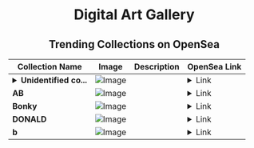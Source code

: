 <div align="center">

# Digital Art Gallery

## Trending Collections on OpenSea

| Collection Name                       | Image                                                                                     | Description                       | OpenSea Link                                                                                          |
|---------------------------------------|-------------------------------------------------------------------------------------------|-----------------------------------|--------------------------------------------------------------------------------------------------------|
| **<details><summary>Unidentified co...</summary>Unidentified contract 4e7b933c-cf97-47d8-a1ec-910f53b3d0e8</details>** | ![Image](https://i.seadn.io/s/raw/files/e9acf51ddce687ccf33c485e916aec1b.jpg?w=500&auto=format?w=200&auto=format) |  | <details><summary>Link</summary>[Unidentified contract 4e7b933c-cf97-47d8-a1ec-910f53b3d0e8](https://opensea.io/collection/unidentified-contract-4e7b933c-cf97-47d8-a1ec-910f)</details> |
| **AB** | ![Image](https://i.seadn.io/s/raw/files/2e51f0ced806697ab50f64bcf41b01fe.jpg?w=500&auto=format?w=200&auto=format) |  | <details><summary>Link</summary>[AB](https://opensea.io/collection/ab-246)</details> |
| **Bonky** | ![Image](https://i.seadn.io/s/raw/files/905674ee26280f685b35d66967e1239a.png?w=500&auto=format?w=200&auto=format) |  | <details><summary>Link</summary>[Bonky](https://opensea.io/collection/bonky-2)</details> |
| **DONALD** | ![Image](https://i.seadn.io/s/raw/files/d3d37ee3466946939ffdcfe4bd7d01ed.png?w=500&auto=format?w=200&auto=format) |  | <details><summary>Link</summary>[DONALD](https://opensea.io/collection/donald-69)</details> |
| **b** | ![Image](https://i.seadn.io/s/raw/files/184e879e8a72d766d5e53fa9cfa29237.jpg?w=500&auto=format?w=200&auto=format) |  | <details><summary>Link</summary>[b](https://opensea.io/collection/b-13942)</details> |

</div>